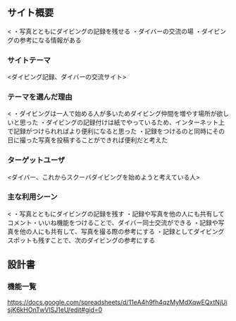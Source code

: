 # <SCUBACITY>

## サイト概要
<
・写真とともにダイビングの記録を残せる
・ダイバーの交流の場
・ダイビングの参考になる情報がある
>

### サイトテーマ
<ダイビング記録、ダイバーの交流サイト>

### テーマを選んだ理由
<
・ダイビングは一人で始める人が多いためダイビング仲間を増やす場所が欲しいと思った
・ダイビングの記録付けは紙でやっているため、インターネット上で記録がつけられればより便利になると思った
・記録をつけるのと同時にその日に撮った写真を投稿することができれば便利だと考えた
>

### ターゲットユーザ
<ダイバー、これからスクーバダイビングを始めようと考えている人>

### 主な利用シーン
<
・写真とともにダイビングの記録を残す
・記録や写真を他の人にも共有してコメント・いいね機能をつけることで、ダイバー同士交流ができる
・記録や写真を他の人にも共有して、写真を撮る際の参考にする
・記録としてダイビングスポットも残すことで、次のダイビングの参考にする
>

## 設計書

### 機能一覧
<https://docs.google.com/spreadsheets/d/11eA4h9fh4qzMyMdXqwEQxtNjUisjK6kHOnTwVlSJ1eU/edit#gid=0>
